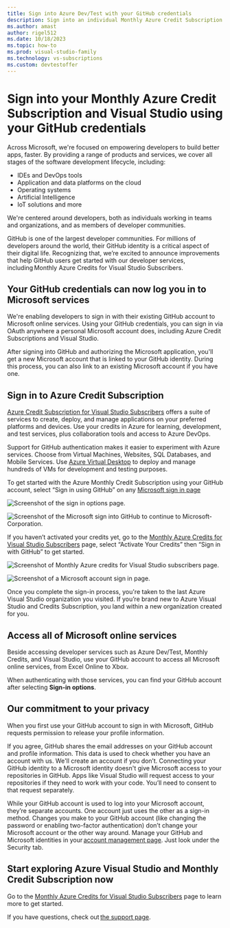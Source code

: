 ```yaml
---
title: Sign into Azure Dev/Test with your GitHub credentials
description: Sign into an individual Monthly Azure Credit Subscription using GitHub credentials.
ms.author: amast
author: rigel512
ms.date: 10/18/2023
ms.topic: how-to
ms.prod: visual-studio-family
ms.technology: vs-subscriptions
ms.custom: devtestoffer
---
```


# Sign into your Monthly Azure Credit Subscription and Visual Studio using your GitHub credentials 

Across Microsoft, we're focused on empowering developers to build better apps, faster. By providing a range of products and services, we cover all stages of the software development lifecycle, including:

- IDEs and DevOps tools
- Application and data platforms on the cloud
- Operating systems
- Artificial Intelligence
- IoT solutions and more  

We're centered around developers, both as individuals working in teams and organizations, and as members of developer communities.  

GitHub is one of the largest developer communities. For millions of developers around the world, their GitHub identity is a critical aspect of their digital life. Recognizing that, we’re excited to announce improvements that help GitHub users get started with our developer services, including Monthly Azure Credits for Visual Studio Subscribers.  

## Your GitHub credentials can now log you in to Microsoft services  

We're enabling developers to sign in with their existing GitHub account to Microsoft online services. Using your GitHub credentials, you can sign in via OAuth anywhere a personal Microsoft account does, including Azure Credit Subscriptions and Visual Studio.  

After signing into GitHub and authorizing the Microsoft application, you'll get a new Microsoft account that is linked to your GitHub identity. During this process, you can also link to an existing Microsoft account if you have one.  

## Sign in to Azure Credit Subscription  

[Azure Credit Subscription for Visual Studio Subscribers](https://azure.microsoft.com/pricing/member-offers/credit-for-visual-studio-subscribers) offers a suite of services to create, deploy, and manage applications on your preferred platforms and devices. Use your credits in Azure for learning, development, and test services, plus collaboration tools and access to Azure DevOps.  

Support for GitHub authentication makes it easier to experiment with Azure services. Choose from Virtual Machines, Websites, SQL Databases, and Mobile Services. Use [Azure Virtual Desktop](../../virtual-desktop/overview.md) to deploy and manage hundreds of VMs for development and testing purposes.  

To get started with the Azure Monthly Credit Subscription using your GitHub account, select “Sign in using GitHub” on any [Microsoft sign in page](https://login.microsoftonline.com)  

![Screenshot of the sign in options page.](media/how-to-sign-into-azure-with-github/sign-in.png "Sign in options page.")  

![Screenshot of the Microsoft sign into GitHub to continue to Microsoft-Corporation.](media/how-to-sign-into-azure-with-github/microsoft-sign-in.png "Sign into GitHub to continue to Microsoft-Corporation.")  

If you haven’t activated your credits yet, go to the [Monthly Azure Credits for Visual Studio Subscribers](https://azure.microsoft.com/pricing/member-offers/credit-for-visual-studio-subscribers) page, select “Activate Your Credits” then “Sign in with GitHub” to get started.  

![Screenshot of Monthly Azure credits for Visual Studio subscribers page.](media/how-to-sign-into-azure-with-github/activate-credits.png "Activate your credits.")  

![Screenshot of a Microsoft account sign in page.](media/how-to-sign-into-azure-with-github/sign-in-with-github.png "Sign in with Email, phone, or Skype.")  

Once you complete the sign-in process, you're taken to the last Azure Visual Studio organization you visited. If you’re brand new to Azure Visual Studio and Credits Subscription, you land within a new organization created for you.  

## Access all of Microsoft online services  

Beside accessing developer services such as Azure Dev/Test, Monthly Credits, and Visual Studio, use your GitHub account to access all Microsoft online services, from Excel Online to Xbox.  

When authenticating with those services, you can find your GitHub account after selecting **Sign-in options**.  

## Our commitment to your privacy  

When you first use your GitHub account to sign in with Microsoft, GitHub requests permission to release your profile information.  

If you agree, GitHub shares the email addresses on your GitHub account and profile information. This data is used to check whether you have an account with us. We'll create an account if you don’t. Connecting your GitHub identity to a Microsoft identity doesn't give Microsoft access to your repositories in GitHub. Apps like Visual Studio will request access to your repositories if they need to work with your code. You’ll need to consent to that request separately.  

While your GitHub account is used to log into your Microsoft account, they’re separate accounts. One account just uses the other as a sign-in method. Changes you make to your GitHub account (like changing the password or enabling two-factor authentication) don’t change your Microsoft account or the other way around. Manage your GitHub and Microsoft identities in your [account management page](https://account.live.com/proofs/manage/). Just look under the Security tab.  

## Start exploring Azure Visual Studio and Monthly Credit Subscription now  

Go to the [Monthly Azure Credits for Visual Studio Subscribers](https://azure.microsoft.com/pricing/member-offers/credit-for-visual-studio-subscribers/) page to learn more to get started.  

If you have questions, check out [the support page](https://support.microsoft.com/help/4501231/microsoft-account-link-your-github-account).